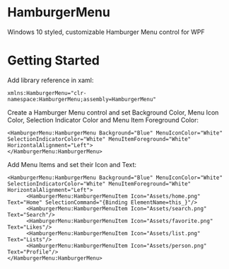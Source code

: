 # HamburgerMenu
Windows 10 styled, customizable Hamburger Menu control for WPF

# Getting Started
Add library reference in xaml:
```
xmlns:HamburgerMenu="clr-namespace:HamburgerMenu;assembly=HamburgerMenu"
```

Create a Hamburger Menu control and set Background Color, Menu Icon Color, Selection Indicator Color and Menu Item Foreground Color:
```
<HamburgerMenu:HamburgerMenu Background="Blue" MenuIconColor="White" SelectionIndicatorColor="White" MenuItemForeground="White" HorizontalAlignment="Left">
</HamburgerMenu:HamburgerMenu>
```

Add Menu Items and set their Icon and Text:
```
<HamburgerMenu:HamburgerMenu Background="Blue" MenuIconColor="White" SelectionIndicatorColor="White" MenuItemForeground="White" HorizontalAlignment="Left">
      <HamburgerMenu:HamburgerMenuItem Icon="Assets/home.png" Text="Home" SelectionCommand="{Binding ElementName=this_}"/>
      <HamburgerMenu:HamburgerMenuItem Icon="Assets/search.png" Text="Search"/>
      <HamburgerMenu:HamburgerMenuItem Icon="Assets/favorite.png" Text="Likes"/>
      <HamburgerMenu:HamburgerMenuItem Icon="Assets/list.png" Text="Lists"/>
      <HamburgerMenu:HamburgerMenuItem Icon="Assets/person.png" Text="Profile"/>
</HamburgerMenu:HamburgerMenu>
```
